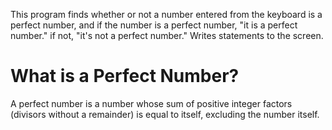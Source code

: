 This program finds whether or not a number entered from the keyboard is a perfect number, and if the number is a perfect number, "it is a perfect number." if not, "it's not a perfect number." Writes statements to the screen.

# What is a Perfect Number?

A perfect number is a number whose sum of positive integer factors (divisors without a remainder) is equal to itself, excluding the number itself.
